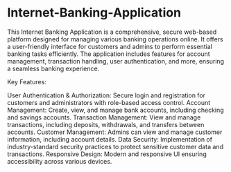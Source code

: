 # Internet-Banking-Application

This Internet Banking Application is a comprehensive, secure web-based platform designed for managing various banking operations online. It offers a user-friendly interface for customers and admins to perform essential banking tasks efficiently. The application includes features for account management, transaction handling, user authentication, and more, ensuring a seamless banking experience.

Key Features:

User Authentication & Authorization: Secure login and registration for customers and administrators with role-based access control.
Account Management: Create, view, and manage bank accounts, including checking and savings accounts.
Transaction Management: View and manage transactions, including deposits, withdrawals, and transfers between accounts.
Customer Management: Admins can view and manage customer information, including account details.
Data Security: Implementation of industry-standard security practices to protect sensitive customer data and transactions.
Responsive Design: Modern and responsive UI ensuring accessibility across various devices.
